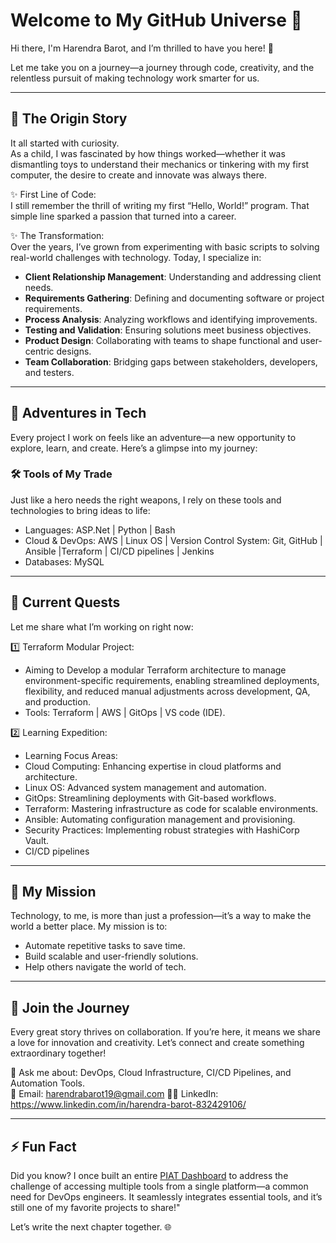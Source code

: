 # Welcome to My GitHub Universe 🌌  
Hi there, I'm Harendra Barot, and I’m thrilled to have you here! 👋  

Let me take you on a journey—a journey through code, creativity, and the relentless pursuit of making technology work smarter for us.  

---

## 📖 The Origin Story  
It all started with curiosity.  
As a child, I was fascinated by how things worked—whether it was dismantling toys to understand their mechanics or tinkering with my first computer, the desire to create and innovate was always there.  

✨ First Line of Code:  
I still remember the thrill of writing my first “Hello, World!” program. That simple line sparked a passion that turned into a career.  

✨ The Transformation:  
Over the years, I’ve grown from experimenting with basic scripts to solving real-world challenges with technology. Today, I specialize in:  

- **Client Relationship Management**: Understanding and addressing client needs.
- **Requirements Gathering**: Defining and documenting software or project requirements.
- **Process Analysis**: Analyzing workflows and identifying improvements.
- **Testing and Validation**: Ensuring solutions meet business objectives.
- **Product Design**: Collaborating with teams to shape functional and user-centric designs.
- **Team Collaboration**: Bridging gaps between stakeholders, developers, and testers. 
---

## 🚀 Adventures in Tech  
Every project I work on feels like an adventure—a new opportunity to explore, learn, and create. Here’s a glimpse into my journey:  

### 🛠 Tools of My Trade  
Just like a hero needs the right weapons, I rely on these tools and technologies to bring ideas to life:  
- Languages: ASP.Net | Python  | Bash
- Cloud & DevOps: AWS | Linux OS |  Version Control System: Git, GitHub | Ansible |Terraform | CI/CD pipelines | Jenkins
- Databases: MySQL 
---

## 🌟 Current Quests  
Let me share what I’m working on right now:  

1️⃣ Terraform Modular Project:  
   - Aiming to Develop a modular Terraform architecture to manage environment-specific requirements, enabling streamlined deployments, flexibility, and reduced manual 
     adjustments across development, QA, and production.  
   - Tools: Terraform | AWS | GitOps | VS code (IDE).  

2️⃣ Learning Expedition:  
   - Learning Focus Areas:
   -  Cloud Computing: Enhancing expertise in cloud platforms and architecture.
   - Linux OS: Advanced system management and automation.
   - GitOps: Streamlining deployments with Git-based workflows.
   - Terraform: Mastering infrastructure as code for scalable environments.
   - Ansible: Automating configuration management and provisioning.
   - Security Practices: Implementing robust strategies with HashiCorp Vault.
   - CI/CD pipelines

---

## 🎯 My Mission  
Technology, to me, is more than just a profession—it’s a way to make the world a better place. My mission is to:  
- Automate repetitive tasks to save time.  
- Build scalable and user-friendly solutions.  
- Help others navigate the world of tech.  

---

## 🤝 Join the Journey  
Every great story thrives on collaboration. If you’re here, it means we share a love for innovation and creativity. Let’s connect and create something extraordinary together!  

💬 Ask me about: DevOps, Cloud Infrastructure, CI/CD Pipelines, and Automation Tools.  
📧 Email: harendrabarot19@gmail.com 
👨‍💻 LinkedIn: https://www.linkedin.com/in/harendra-barot-832429106/    

---

## ⚡️ Fun Fact  
Did you know? I once built an entire [PIAT Dashboard](https://github.com/Sudoharry/Shell-Scripting-Labs/tree/main/PIAT_Dashboard) to address the challenge of accessing multiple tools from a single platform—a common need for DevOps engineers. It seamlessly integrates essential tools, and it’s still one of my favorite projects to share!" 

Let’s write the next chapter together. 🌐
